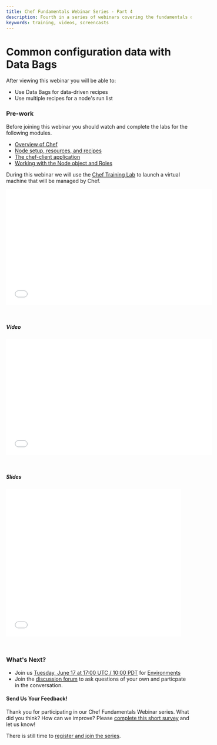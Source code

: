 ```yaml
---
title: Chef Fundamentals Webinar Series - Part 4
description: Fourth in a series of webinars covering the fundamentals of Chef.
keywords: training, videos, screencasts
---
```

# Common configuration data with Data Bags

After viewing this webinar you will be able to:

* Use Data Bags for data-driven recipes
* Use multiple recipes for a node's run list

### Pre-work

Before joining this webinar you should watch and complete the labs for the following modules.

* [Overview of Chef][spring-fund-week-1]
* [Node setup, resources, and recipes][spring-fund-week-2]
* [The chef-client application][week2-homework]
* [Working with the Node object and Roles][spring-fund-week-3]

During this webinar we will use the [Chef Training Lab][chef-lab] to launch a virtual machine that will be managed by Chef.

<iframe width="560" height="315" src="//www.youtube.com/embed/9bidpd-LiNw" frameborder="0" allowfullscreen></iframe>

<p>&nbsp;</p>

##### Video

<iframe width="560" height="315" src="//www.youtube.com/embed/fS_yrFNSL9w" frameborder="0" allowfullscreen></iframe>

<p>&nbsp;</p>

##### Slides

<iframe src="//www.slideshare.net/slideshow/embed_code/35709568" width="476" height="400" frameborder="0" marginwidth="0" marginheight="0" scrolling="no"></iframe>

<p>&nbsp;</p>

### What's Next?

* Join us [Tuesday, June 17 at 17:00 UTC / 10:00 PDT][week-5-time] for [Environments][spring-fund-week-5]
* Join the [discussion forum][discussion-forum] to ask questions of your own and particpate in the conversation.


#### Send Us Your Feedback!

Thank you for participating in our Chef Fundamentals Webinar series.  What did you think?  How can we improve?  Please [complete this short survey][survey] and let us know!

There is still time to [register and join the series](http://pages.getchef.com/cheffundamentalsseries.html).

[spring-fund-week-1]: /screencasts/spring-fundamentals/week-1
[spring-fund-week-2]: /screencasts/spring-fundamentals/week-2
[week2-homework]: /screencasts/spring-fundamentals/week-2/#homework
[spring-fund-week-3]: /screencasts/spring-fundamentals/week-3
[spring-fund-week-4]: /screencasts/spring-fundamentals/week-4
[spring-fund-week-5]: /screencasts/spring-fundamentals/week-5
[spring-fund-week-6]: /screencasts/spring-fundamentals/week-6
[week-2-time]: http://www.timeanddate.com/worldclock/fixedtime.html?msg=Chef+Fundamentals+Webinar+-+Part+2&iso=20140527T10&p1=234&ah=1
[week-3-time]: http://www.timeanddate.com/worldclock/fixedtime.html?msg=Chef+Fundamentals+Webinar+-+Part+3&iso=20140603T10&p1=234&ah=1
[week-4-time]: http://www.timeanddate.com/worldclock/fixedtime.html?msg=Chef+Fundamentals+Webinar+-+Part+4&iso=20140610T10&p1=234&ah=1
[week-5-time]: http://www.timeanddate.com/worldclock/fixedtime.html?msg=Chef+Fundamentals+Webinar+-+Part+5&iso=20140617T10&p1=234&ah=1
[week-6-time]: http://www.timeanddate.com/worldclock/fixedtime.html?msg=Chef+Fundamentals+Webinar+-+Part+6&iso=20140624T10&p1=234&ah=1
[chef-lab]: /screencasts/spring-fundamentals/chef-lab
[discussion-forum]: https://groups.google.com/d/forum/learnchef-fundamentals-webinar
[survey]: http://evocalize.com/consumer/survey/chef/springwebinar-4
